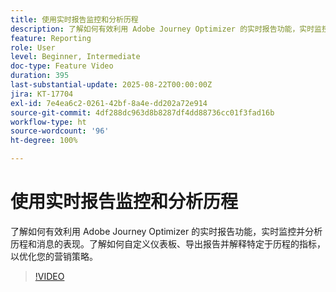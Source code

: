 ```yaml
---
title: 使用实时报告监控和分析历程
description: 了解如何有效利用 Adobe Journey Optimizer 的实时报告功能，实时监控并分析历程和消息的表现。了解如何自定义仪表板、导出报告并解释特定于历程的指标，以优化您的营销策略。
feature: Reporting
role: User
level: Beginner, Intermediate
doc-type: Feature Video
duration: 395
last-substantial-update: 2025-08-22T00:00:00Z
jira: KT-17704
exl-id: 7e4ea6c2-0261-42bf-8a4e-dd202a72e914
source-git-commit: 4df288dc963d8b8287df4dd88736cc01f3fad16b
workflow-type: ht
source-wordcount: '96'
ht-degree: 100%

---
```


# 使用实时报告监控和分析历程

了解如何有效利用 Adobe Journey Optimizer 的实时报告功能，实时监控并分析历程和消息的表现。了解如何自定义仪表板、导出报告并解释特定于历程的指标，以优化您的营销策略。

>[!VIDEO](https://video.tv.adobe.com/v/3470709/?learn=on&enablevpops)
